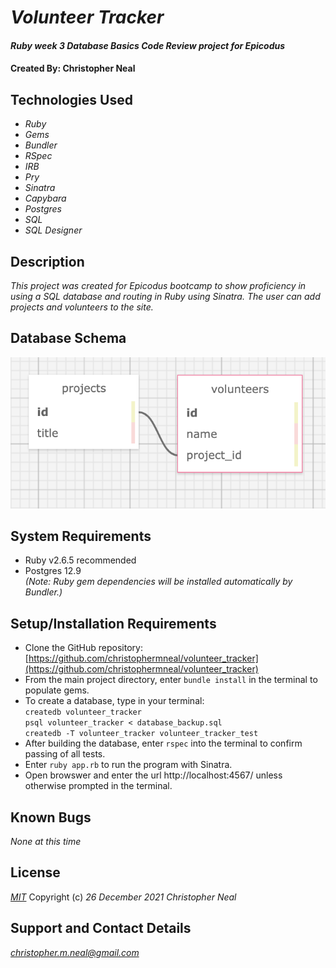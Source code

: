 # _Volunteer Tracker_

#### _Ruby week 3 Database Basics Code Review project for Epicodus_

#### Created By: **Christopher Neal**


## Technologies Used

* _Ruby_
* _Gems_
* _Bundler_
* _RSpec_
* _IRB_
* _Pry_
* _Sinatra_
* _Capybara_
* _Postgres_
* _SQL_
* _SQL Designer_

## Description

_This project was created for Epicodus bootcamp to show proficiency in  using a SQL database and routing in Ruby using Sinatra. The user can add projects and volunteers to the site._

## Database Schema

![image_of_database_schema](./public/volunteer_tracker_db_schema.png)

## System Requirements

* Ruby v2.6.5 recommended
* Postgres 12.9  
_(Note: Ruby gem dependencies will be installed automatically by Bundler.)_

## Setup/Installation Requirements

* Clone the GitHub repository: [https://github.com/christophermneal/volunteer_tracker](https://github.com/christophermneal/volunteer_tracker)
* From the main project directory, enter `bundle install` in the terminal to populate gems.
* To create a database, type in your terminal:  
      `createdb volunteer_tracker`  
      `psql volunteer_tracker < database_backup.sql`  
      `createdb -T volunteer_tracker volunteer_tracker_test`
* After building the database, enter `rspec` into the terminal to confirm passing of all tests.
* Enter `ruby app.rb` to run the program with Sinatra.
* Open browswer and enter the url http://localhost:4567/ unless otherwise prompted in the terminal.

## Known Bugs

_None at this time_


## License

_[MIT](https://opensource.org/licenses/MIT)_
Copyright (c) _26 December 2021_ _Christopher Neal_

## Support and Contact Details
_[christopher.m.neal@gmail.com](mailto:christopher.m.neal@gmail.com)_
